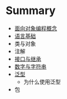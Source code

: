 # Summary

* [面向对象编程概念](README.md)
* [语言基础](chapter1.md)
* 类与对象
* 注解
* [接口与继承](jie-kou-yu-ji-cheng.md)
* [数字与字符串](shu-zi-yu-zi-fu-chuan.md)
* [泛型](fan-xing.md)
  * 为什么使用泛型
* 包

